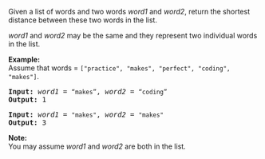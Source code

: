 <p>Given a list of words and two words <em>word1</em> and <em>word2</em>, return the shortest distance between these two words in the list.</p>

<p><em>word1</em> and <em>word2</em> may be the same and they represent two individual words in the list.</p>

<p><strong>Example:</strong><br />
Assume that words = <code>[&quot;practice&quot;, &quot;makes&quot;, &quot;perfect&quot;, &quot;coding&quot;, &quot;makes&quot;]</code>.</p>

<pre>
<b>Input:</b> <em>word1</em> = <code>&ldquo;makes&rdquo;</code>, <em>word2</em> = <code>&ldquo;coding&rdquo;</code>
<b>Output:</b> 1
</pre>

<pre>
<b>Input:</b> <em>word1</em> = <code>&quot;makes&quot;</code>, <em>word2</em> = <code>&quot;makes&quot;</code>
<b>Output:</b> 3
</pre>

<p><strong>Note:</strong><br />
You may assume <em>word1</em> and <em>word2</em> are both in the list.</p>
